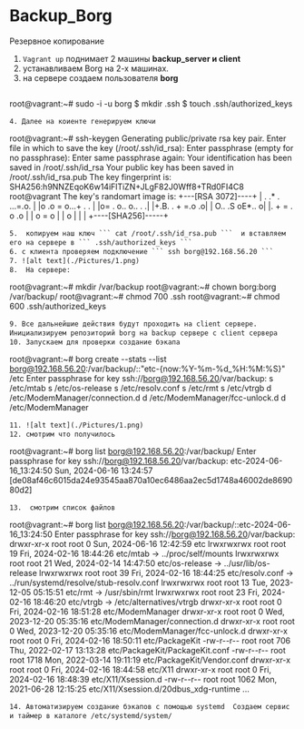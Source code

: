 # Backup_Borg
Резервное копирование 
1. ``` Vagrant up ``` поднимает 2 машины  **backup_server и client**
2. устанавливаем Borg на 2-х машинах.
3. на сервере создаем пользователя **borg**
   ```
root@vagrant:~# sudo -i -u borg
$ mkdir .ssh
$ touch .ssh/authorized_keys
   ```
4. Далее на коиенте генерируем ключи
```
 root@vagrant:~# ssh-keygen
Generating public/private rsa key pair.
Enter file in which to save the key (/root/.ssh/id_rsa):
Enter passphrase (empty for no passphrase):
Enter same passphrase again:
Your identification has been saved in /root/.ssh/id_rsa
Your public key has been saved in /root/.ssh/id_rsa.pub
The key fingerprint is:
SHA256:h9NNZEqoK6w14iFlTiZN+JLgF82J0Wff8+TRd0FI4C8 root@vagrant
The key's randomart image is:
+---[RSA 3072]----+
| . .* .  ...=.o. |
|o .o = o...+ . . |
|o=  . o.. o.. . .|
|+.B.  .  + =.o .o|
| O..   .S oE*.. o|
|. + = .  o  .o   |
| o = o           |
|  o              |
|                 |
+----[SHA256]-----+
```
5.  копируем наш ключ ``` cat /root/.ssh/id_rsa.pub ```  и вставляем его на сервере в ``` .ssh/authorized_keys ```
6. с клиента проверяем подключение ``` ssh borg@192.168.56.20 ```
7. ![alt text](./Pictures/1.png)
8.  На сервере:
```
root@vagrant:~# mkdir /var/backup
root@vagrant:~# chown borg:borg /var/backup/
root@vagrant:~# chmod 700 .ssh
root@vagrant:~# chmod 600 .ssh/authorized_keys
```
9. Все дальнейшие действия будут проходить на client сервере. Инициализируем репозиторий borg на backup сервере с client сервера
10. Запускаем для проверки создание бэкапа
```
root@vagrant:~# borg create --stats --list borg@192.168.56.20:/var/backup/::"etc-{now:%Y-%m-%d_%H:%M:%S}" /etc
Enter passphrase for key ssh://borg@192.168.56.20/var/backup:
s /etc/mtab
s /etc/os-release
s /etc/resolv.conf
s /etc/rmt
s /etc/vtrgb
d /etc/ModemManager/connection.d
d /etc/ModemManager/fcc-unlock.d
d /etc/ModemManager
```
11. ![alt text](./Pictures/1.png)
12. смотрим что получилось
```
root@vagrant:~# borg list borg@192.168.56.20:/var/backup/
Enter passphrase for key ssh://borg@192.168.56.20/var/backup:
etc-2024-06-16_13:24:50              Sun, 2024-06-16 13:24:57 [de08af46c6015da24e93545aa870a10ec6486aa2ec5d1748a46002de869080d2]
```
13.  смотрим список файлов
```
root@vagrant:~# borg list borg@192.168.56.20:/var/backup/::etc-2024-06-16_13:24:50
Enter passphrase for key ssh://borg@192.168.56.20/var/backup:
drwxr-xr-x root   root          0 Sun, 2024-06-16 12:42:59 etc
lrwxrwxrwx root   root         19 Fri, 2024-02-16 18:44:26 etc/mtab -> ../proc/self/mounts
lrwxrwxrwx root   root         21 Wed, 2024-02-14 14:47:50 etc/os-release -> ../usr/lib/os-release
lrwxrwxrwx root   root         39 Fri, 2024-02-16 18:44:25 etc/resolv.conf -> ../run/systemd/resolve/stub-resolv.conf
lrwxrwxrwx root   root         13 Tue, 2023-12-05 05:15:51 etc/rmt -> /usr/sbin/rmt
lrwxrwxrwx root   root         23 Fri, 2024-02-16 18:46:20 etc/vtrgb -> /etc/alternatives/vtrgb
drwxr-xr-x root   root          0 Fri, 2024-02-16 18:51:28 etc/ModemManager
drwxr-xr-x root   root          0 Wed, 2023-12-20 05:35:16 etc/ModemManager/connection.d
drwxr-xr-x root   root          0 Wed, 2023-12-20 05:35:16 etc/ModemManager/fcc-unlock.d
drwxr-xr-x root   root          0 Fri, 2024-02-16 18:50:11 etc/PackageKit
-rw-r--r-- root   root        706 Thu, 2022-02-17 13:13:28 etc/PackageKit/PackageKit.conf
-rw-r--r-- root   root       1718 Mon, 2022-03-14 19:11:19 etc/PackageKit/Vendor.conf
drwxr-xr-x root   root          0 Fri, 2024-02-16 18:44:58 etc/X11
drwxr-xr-x root   root          0 Fri, 2024-02-16 18:48:39 etc/X11/Xsession.d
-rw-r--r-- root   root       1062 Mon, 2021-06-28 12:15:25 etc/X11/Xsession.d/20dbus_xdg-runtime
...
```
14. Автоматизируем создание бэкапов с помощью systemd  Создаем сервис и таймер в каталоге /etc/systemd/system/

 


